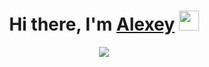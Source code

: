 <h1 align="center">Hi there, I'm <a href="https://github.com/HardParadox">Alexey</a> 
<img src="https://github.com/blackcater/blackcater/raw/main/images/Hi.gif" height="32"/></h1>
<div align="center" ><img src="https://www.codewars.com/users/HardParadox/badges/large"></div>
